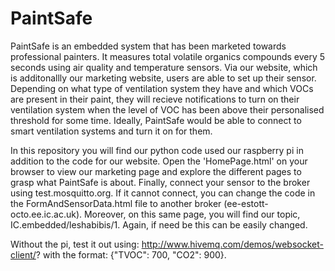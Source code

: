 # PaintSafe

PaintSafe is an embedded system that has been marketed towards professional painters. It measures total volatile organics compounds every 5 seconds using air quality and temperature sensors. Via our website, which is additonallly our marketing website, users are able to set up their sensor. Depending on what type of ventilation system they have and which VOCs are present in their paint, they will recieve notifications to turn on their ventilation system when the level of VOC has been above their personalised threshold for some time. Ideally, PaintSafe would be able to connect to smart ventilation systems and turn it on for them. 

In this repository you will find our python code used our raspberry pi in addition to the code for our website. Open the 'HomePage.html' on your browser to view our marketing page and explore the different pages to grasp what PaintSafe is about. Finally, connect your sensor to the broker using test.mosquitto.org. If it cannot connect, you can change the code in the FormAndSensorData.html file to another broker (ee-estott-octo.ee.ic.ac.uk). Moreover, on this same page, you will find our topic, IC.embedded/leshabibis/1. Again, if need be this can be easily changed. 

Without the pi, test it out using: http://www.hivemq.com/demos/websocket-client/? with the format: {"TVOC": 700, "CO2": 900}.
